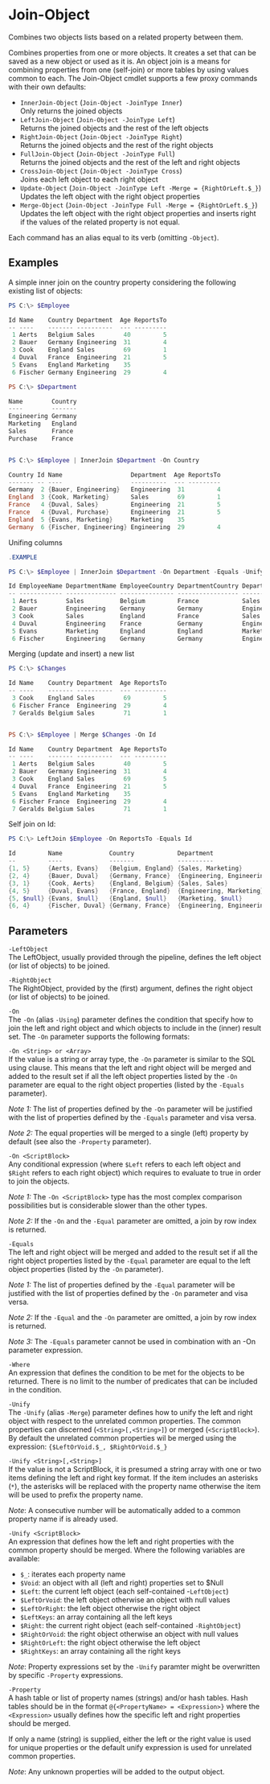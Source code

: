 # Join-Object
Combines two objects lists based on a related property between them.

Combines properties from one or more objects. It creates a set that can
be saved as a new object or used as it is. An object join is a means for
combining properties from one (self-join) or more tables by using values
common to each. The Join-Object cmdlet supports a few proxy commands with
their own defaults:
- `InnerJoin-Object` (`Join-Object -JoinType Inner`)  
Only returns the joined objects
- `LeftJoin-Object` (`Join-Object -JoinType Left`)  
Returns the joined objects and the rest of the left objects
- `RightJoin-Object` (`Join-Object -JoinType Right`)  
Returns the joined objects and the rest of the right objects
- `FullJoin-Object` (`Join-Object -JoinType Full`)  
Returns the joined objects and the rest of the left and right objects
- `CrossJoin-Object` (`Join-Object -JoinType Cross`)  
Joins each left object to each right object
- `Update-Object` (`Join-Object -JoinType Left -Merge = {RightOrLeft.$_}`)  
Updates the left object with the right object properties
- `Merge-Object` (`Join-Object -JoinType Full -Merge = {RightOrLeft.$_}`)  
Updates the left object with the right object properties and inserts
right if the values of the related property is not equal.

Each command has an alias equal to its verb (omitting `-Object`).

 ## Examples 
A simple inner join on the country property considering the following
existing list of objects:

```powershell
PS C:\> $Employee

Id Name    Country Department  Age ReportsTo
-- ----    ------- ----------  --- ---------
 1 Aerts   Belgium Sales        40         5
 2 Bauer   Germany Engineering  31         4
 3 Cook    England Sales        69         1
 4 Duval   France  Engineering  21         5
 5 Evans   England Marketing    35
 6 Fischer Germany Engineering  29         4

PS C:\> $Department

Name        Country
----        -------
Engineering Germany
Marketing   England
Sales       France
Purchase    France


PS C:\> $Employee | InnerJoin $Department -On Country

Country Id Name                   Department  Age ReportsTo
------- -- ----                   ----------  --- ---------
Germany  2 {Bauer, Engineering}   Engineering  31         4
England  3 {Cook, Marketing}      Sales        69         1
France   4 {Duval, Sales}         Engineering  21         5
France   4 {Duval, Purchase}      Engineering  21         5
England  5 {Evans, Marketing}     Marketing    35
Germany  6 {Fischer, Engineering} Engineering  29         4
```

Unifing columns
```powershell
.EXAMPLE

PS C:\> $Employee | InnerJoin $Department -On Department -Equals -Unify Employee, Department

Id EmployeeName DepartmentName EmployeeCountry DepartmentCountry Department  Age ReportsTo
-- ------------ -------------- --------------- ----------------- ----------  --- ---------
 1 Aerts        Sales          Belgium         France            Sales        40         5
 2 Bauer        Engineering    Germany         Germany           Engineering  31         4
 3 Cook         Sales          England         France            Sales        69         1
 4 Duval        Engineering    France          Germany           Engineering  21         5
 5 Evans        Marketing      England         England           Marketing    35
 6 Fischer      Engineering    Germany         Germany           Engineering  29         4
```

Merging (update and insert) a new list
```powershell
PS C:\> $Changes

Id Name    Country Department  Age ReportsTo
-- ----    ------- ----------  --- ---------
 3 Cook    England Sales        69         5
 6 Fischer France  Engineering  29         4
 7 Geralds Belgium Sales        71         1


PS C:\> $Employee | Merge $Changes -On Id

Id Name    Country Department  Age ReportsTo
-- ----    ------- ----------  --- ---------
 1 Aerts   Belgium Sales        40         5
 2 Bauer   Germany Engineering  31         4
 3 Cook    England Sales        69         5
 4 Duval   France  Engineering  21         5
 5 Evans   England Marketing    35
 6 Fischer France  Engineering  29         4
 7 Geralds Belgium Sales        71         1
```

Self join on Id:
```powershell
PS C:\> LeftJoin $Employee -On ReportsTo -Equals Id

Id         Name             Country            Department                 Age         ReportsTo
--         ----             -------            ----------                 ---         ---------
{1, 5}     {Aerts, Evans}   {Belgium, England} {Sales, Marketing}         {40, 35}    {5, }
{2, 4}     {Bauer, Duval}   {Germany, France}  {Engineering, Engineering} {31, 21}    {4, 5}
{3, 1}     {Cook, Aerts}    {England, Belgium} {Sales, Sales}             {69, 40}    {1, 5}
{4, 5}     {Duval, Evans}   {France, England}  {Engineering, Marketing}   {21, 35}    {5, }
{5, $null} {Evans, $null}   {England, $null}   {Marketing, $null}         {35, $null} {, $null}
{6, 4}     {Fischer, Duval} {Germany, France}  {Engineering, Engineering} {29, 21}    {4, 5}
```

## Parameters

`-LeftObject`  
The LeftObject, usually provided through the pipeline, defines the
left object (or list of objects) to be joined.

`-RightObject`  
The RightObject, provided by the (first) argument, defines the right
object (or list of objects) to be joined.

`-On`  
The `-On` (alias `-Using`) parameter defines the condition that specify how
to join the left and right object and which objects to include in the
(inner) result set. The `-On` parameter supports the following formats:

`-On <String> or <Array>`  
If the value is a string or array type, the `-On` parameter is similar to
the SQL using clause. This means that the left and right object will be
merged and added to the result set if all the left object properties
listed by the `-On` parameter are equal to the right object properties
(listed by the `-Equals` parameter).

_Note 1:_ The list of properties defined by the `-On` parameter will be
justified with the list of properties defined by the `-Equals` parameter
and visa versa.

_Note 2:_ The equal properties will be merged to a single (left) property
by default (see also the `-Property` parameter).

`-On <ScriptBlock>`  
Any conditional expression (where `$Left` refers to each left object and
`$Right` refers to each right object) which requires to evaluate to true
in order to join the objects.

_Note 1:_ The `-On <ScriptBlock>` type has the most complex comparison
possibilities but is considerable slower than the other types.

_Note 2:_ If the `-On` and the `-Equal` parameter are omitted, a join by
row index is returned.

`-Equals`  
The left and right object will be merged and added to the result set
if all the right object properties listed by the `-Equal` parameter are
equal to the left object properties (listed by the `-On` parameter).

_Note 1:_ The list of properties defined by the `-Equal` parameter will be
justified with the list of properties defined by the `-On` parameter and
visa versa.

_Note 2:_ If the `-Equal` and the `-On` parameter are omitted, a join by
row index is returned.

_Note 3:_ The `-Equals` parameter cannot be used in combination with an
-On parameter expression.

`-Where`  
An expression that defines the condition to be met for the objects to
be returned. There is no limit to the number of predicates that can be
included in the condition.

`-Unify`  
The `-Unify` (alias `-Merge`) parameter defines how to unify the left and
right object with respect to the unrelated common properties. The
common properties can discerned (`<String>[,<String>]`) or merged
(`<ScriptBlock>`). By default the unrelated common properties wil be
merged using the expression: `{$LeftOrVoid.$_, $RightOrVoid.$_}`

`-Unify <String>[,<String>]`  
If the value is not a ScriptBlock, it is presumed a string array with
one or two items defining the left and right key format. If the item
includes an asterisks (`*`), the asterisks will be replaced with the
property name otherwise the item will be used to prefix the property name.

_Note_: A consecutive number will be automatically added to a common
property name if is already used.

`-Unify <ScriptBlock>`  
An expression that defines how the left and right properties with the
common property should be merged. Where the following variables are
available:

- `$_`: iterates each property name
- `$Void`: an object with all (left and right) properties set to $Null
- `$Left`: the current left object (each self-contained -`LeftObject`)
- `$LeftOrVoid`: the left object otherwise an object with null values
- `$LeftOrRight`: the left object otherwise the right object
- `$LeftKeys`: an array containing all the left keys
- `$Right`: the current right object (each self-contained `-RightObject`)
- `$RightOrVoid`: the right object otherwise an object with null values
- `$RightOrLeft`: the right object otherwise the left object
- `$RightKeys`: an array containing all the right keys

_Note_: Property expressions set by the `-Unify` paramter might be
overwritten by specific `-Property` expressions.

`-Property`  
A hash table or list of property names (strings) and/or hash tables.
Hash tables should be in the format `@{<PropertyName> = <Expression>}`
where the `<Expression>` usually defines how the specific left and
right properties should be merged.

If only a name (string) is supplied, either the left or the right
value is used for unique properties or the default unify expression
is used for unrelated common properties.

_Note_: Any unknown properties will be added to the output object.

